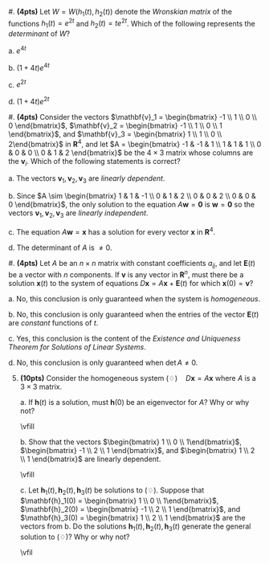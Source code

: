 

#. **(4pts)** Let $W = W(h_1(t),h_2(t))$ denote the *Wronskian matrix*
   of the functions $h_1(t) = e^{2t}$ and $h_2(t) = te^{2t}$.  Which
   of the following represents the *determinant* of $W$?
  
   a. $e^{4t}$
   
   b. $(1+4t)e^{4t}$
   
   c. $e^{2t}$
   
   d. $(1+4t)e^{2t}$

#. **(4pts)** Consider the vectors $\mathbf{v}_1 = \begin{bmatrix} -1
   \\ 1 \\ 0 \\ 0 \end{bmatrix}$, $\mathbf{v}_2 = \begin{bmatrix} -1
   \\ 1 \\ 0 \\ 1 \end{bmatrix}$, and $\mathbf{v}_3 = \begin{bmatrix}
   1 \\ 1 \\ 0 \\ 2\end{bmatrix}$ in $\mathbf{R}^4$, and let $A =
   \begin{bmatrix} -1 & -1 & 1 \\ 1 & 1 & 1 \\ 0 & 0 & 0 \\ 0 & 1 & 2
   \end{bmatrix}$ be the $4 \times 3$ matrix whose columns are the
   $\mathbf{v}_i$. Which of the following statements is correct?
   
   
   a. The vectors $\mathbf{v}_1,\mathbf{v}_2,\mathbf{v}_3$ are *linearly dependent*.  

   b. Since $A \sim \begin{bmatrix} 1 & 1 & -1 \\ 0 & 1 & 2 \\ 0 & 0 & 2 \\ 0 & 0 & 0 \end{bmatrix}$,
	  the only solution to the equation $A \mathbf{w} = \mathbf{0}$ is $\mathbf{w} = \mathbf{0}$ 
	  so the vectors $\mathbf{v}_1,\mathbf{v}_2,\mathbf{v}_3$ are *linearly independent*.  

   c. The equation $A \mathbf{w} = \mathbf{x}$ has a solution for
      every vector $\mathbf{x}$ in $\mathbf{R}^4$.

   d. The determinant of $A$ is $\ne 0$.

#. **(4pts)** Let $A$ be an $n \times n$ matrix with constant
   coefficients $a_{ij}$, and let $\mathbf{E}(t)$ be a vector with $n$ components. 
   If $\mathbf{v}$ is any vector in $\mathbf{R}^n$, must there be a solution
   $\mathbf{x}(t)$ to  the system of equations
   $D\mathbf{x} = A \mathbf{x} + \mathbf{E}(t)$
   for which $\mathbf{x}(0) = \mathbf{v}$?
   
   a. No, this conclusion is only guaranteed when the system is *homogeneous*.
   
   b. No, this conclusion is only guaranteed when the entries of the
      vector $\mathbf{E}(t)$ are *constant* functions of $t$.
   
   c. Yes, this conclusion is the content of the *Existence and Uniqueness
      Theorem for Solutions of Linear Systems*.
   
   d. No, this conclusion is only guaranteed when $\det A \ne 0$.



5. **(10pts)** Consider the homogeneous system $(\diamondsuit) \quad D
   \mathbf{x} = A \mathbf{x}$ where $A$ is a $3 \times 3$ matrix.
   
   
   a. If $\mathbf{h}(t)$ is a solution, must $\mathbf{h}(0)$ be an
      eigenvector for $A$? Why or why not?
   
   \vfill

   b. Show that the vectors $\begin{bmatrix} 1 \\ 0
      \\ 1\end{bmatrix}$, $\begin{bmatrix} -1 \\ 2
      \\ 1 \end{bmatrix}$, and $\begin{bmatrix} 1 \\
      2 \\ 1 \end{bmatrix}$ are linearly dependent.
   
   \vfill
   
   c. Let $\mathbf{h}_1(t),\mathbf{h}_2(t),\mathbf{h}_3(t)$ be
      solutions to $(\diamondsuit)$. Suppose that $\mathbf{h}_1(0) =
      \begin{bmatrix} 1 \\ 0 \\ 1\end{bmatrix}$, $\mathbf{h}_2(0) =
      \begin{bmatrix} -1 \\ 2 \\ 1 \end{bmatrix}$, and
      $\mathbf{h}_3(0) = \begin{bmatrix} 1 \\ 2 \\ 1 \end{bmatrix}$
      are the vectors from b. Do the solutions
      $\mathbf{h}_1(t),\mathbf{h}_2(t),\mathbf{h}_3(t)$ generate the
      general solution to $(\diamondsuit)$? Why or why not?

   \vfil

